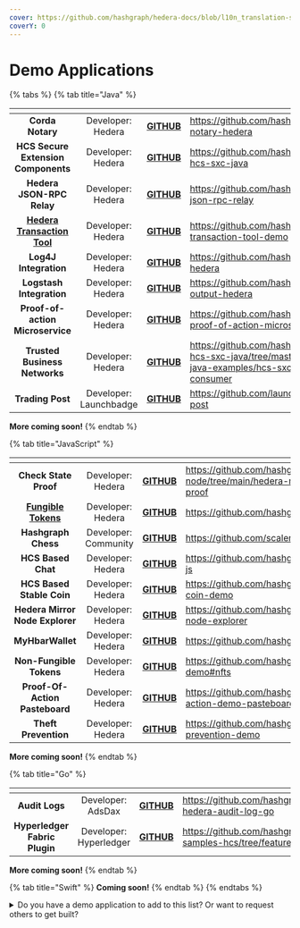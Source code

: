 ```yaml
---
cover: https://github.com/hashgraph/hedera-docs/blob/l10n_translation-staging/zh-CN/zh/.gitbook/assets/Hero-Desktop-EnterpriseApplications_2022-12-08-192047_ivzd%20(2).webp
coverY: 0
---
```


# Demo Applications

{% tabs %}
{% tab title="Java" %}

<table data-card-size="large" data-view="cards"><thead><tr><th align="center"></th><th align="center"></th><th align="center"></th><th data-hidden data-card-target data-type="content-ref"></th></tr></thead><tbody><tr><td align="center"><strong>Corda Notary</strong></td><td align="center">Developer: Hedera</td><td align="center"><a href="https://github.com/hashgraph/corda-notary-hedera"><strong>GITHUB</strong></a></td><td><a href="https://github.com/hashgraph/corda-notary-hedera">https://github.com/hashgraph/corda-notary-hedera</a></td></tr><tr><td align="center"><strong>HCS Secure Extension Components</strong></td><td align="center">Developer: Hedera</td><td align="center"><a href="https://github.com/hashgraph/hedera-hcs-sxc-java"><strong>GITHUB</strong></a></td><td><a href="https://github.com/hashgraph/hedera-hcs-sxc-java">https://github.com/hashgraph/hedera-hcs-sxc-java</a></td></tr><tr><td align="center"><strong>Hedera JSON-RPC Relay</strong></td><td align="center">Developer: Hedera</td><td align="center"><a href="https://github.com/hashgraph/hedera-json-rpc-relay"><strong>GITHUB</strong></a></td><td><a href="https://github.com/hashgraph/hedera-json-rpc-relay">https://github.com/hashgraph/hedera-json-rpc-relay</a></td></tr><tr><td align="center"><a href="https://docs.hedera.com/hedera-transaction-tool-demo/"><strong>Hedera Transaction Tool</strong></a></td><td align="center">Developer: Hedera</td><td align="center"><a href="https://github.com/hashgraph/hedera-transaction-tool-demo"><strong>GITHUB</strong></a></td><td><a href="https://github.com/hashgraph/hedera-transaction-tool-demo">https://github.com/hashgraph/hedera-transaction-tool-demo</a></td></tr><tr><td align="center"><strong>Log4J Integration</strong></td><td align="center">Developer: Hedera</td><td align="center"><a href="https://github.com/hashgraph/log4j2-hedera"><strong>GITHUB</strong></a></td><td><a href="https://github.com/hashgraph/log4j2-hedera">https://github.com/hashgraph/log4j2-hedera</a></td></tr><tr><td align="center"><strong>Logstash Integration</strong></td><td align="center">Developer: Hedera</td><td align="center"><a href="https://github.com/hashgraph/logstash-output-hedera"><strong>GITHUB</strong></a></td><td><a href="https://github.com/hashgraph/logstash-output-hedera">https://github.com/hashgraph/logstash-output-hedera</a></td></tr><tr><td align="center"><strong>Proof-of-action Microservice</strong></td><td align="center">Developer: Hedera</td><td align="center"><a href="https://github.com/hashgraph/hedera-proof-of-action-microservice"><strong>GITHUB</strong></a></td><td><a href="https://github.com/hashgraph/hedera-proof-of-action-microservice">https://github.com/hashgraph/hedera-proof-of-action-microservice</a></td></tr><tr><td align="center"><strong>Trusted Business Networks</strong></td><td align="center">Developer: Hedera</td><td align="center"><a href="https://github.com/hashgraph/hedera-hcs-sxc-java/tree/master/hcs-sxc-java-examples/hcs-sxc-java-queue-consumer"><strong>GITHUB</strong></a></td><td><a href="https://github.com/hashgraph/hedera-hcs-sxc-java/tree/master/hcs-sxc-java-examples/hcs-sxc-java-queue-consumer">https://github.com/hashgraph/hedera-hcs-sxc-java/tree/master/hcs-sxc-java-examples/hcs-sxc-java-queue-consumer</a></td></tr><tr><td align="center"><strong>Trading Post</strong></td><td align="center">Developer: Launchbadge</td><td align="center"><a href="https://github.com/launchbadge/trading-post"><strong>GITHUB</strong></a></td><td><a href="https://github.com/launchbadge/trading-post">https://github.com/launchbadge/trading-post</a></td></tr></tbody></table>

**More coming soon!**
{% endtab %}

{% tab title="JavaScript" %}

<table data-card-size="large" data-view="cards"><thead><tr><th align="center"></th><th align="center"></th><th align="center"></th><th data-hidden data-card-target data-type="content-ref"></th></tr></thead><tbody><tr><td align="center"><strong>Check State Proof</strong></td><td align="center">Developer: Hedera</td><td align="center"><a href="https://github.com/hashgraph/hedera-mirror-node/tree/main/hedera-mirror-rest/check-state-proof"><strong>GITHUB</strong></a></td><td><a href="https://github.com/hashgraph/hedera-mirror-node/tree/main/hedera-mirror-rest/check-state-proof">https://github.com/hashgraph/hedera-mirror-node/tree/main/hedera-mirror-rest/check-state-proof</a></td></tr><tr><td align="center"><a href="https://gitpod.io/#https://github.com/hashgraph/hedera-hts-demo"><strong>Fungible Tokens</strong></a></td><td align="center">Developer: Hedera</td><td align="center"><a href="https://github.com/hashgraph/hedera-hts-demo"><strong>GITHUB</strong></a></td><td><a href="https://github.com/hashgraph/hedera-hts-demo">https://github.com/hashgraph/hedera-hts-demo</a></td></tr><tr><td align="center"><strong>Hashgraph Chess</strong></td><td align="center">Developer: Community</td><td align="center"><a href="https://github.com/scalemaildev/hashgraph_chess"><strong>GITHUB</strong></a></td><td><a href="https://github.com/scalemaildev/hashgraph_chess">https://github.com/scalemaildev/hashgraph_chess</a></td></tr><tr><td align="center"><strong>HCS Based Chat</strong></td><td align="center">Developer: Hedera</td><td align="center"><a href="https://github.com/hashgraph/hedera-hcs-chat-js"><strong>GITHUB</strong></a></td><td><a href="https://github.com/hashgraph/hedera-hcs-chat-js">https://github.com/hashgraph/hedera-hcs-chat-js</a></td></tr><tr><td align="center"><strong>HCS Based Stable Coin</strong></td><td align="center">Developer: Hedera</td><td align="center"><a href="https://github.com/hashgraph/hedera-stable-coin-demo"><strong>GITHUB</strong></a></td><td><a href="https://github.com/hashgraph/hedera-stable-coin-demo">https://github.com/hashgraph/hedera-stable-coin-demo</a></td></tr><tr><td align="center"><strong>Hedera Mirror Node Explorer</strong></td><td align="center">Developer: Hedera</td><td align="center"><a href="https://github.com/hashgraph/hedera-mirror-node-explorer"><strong>GITHUB</strong></a></td><td><a href="https://github.com/hashgraph/hedera-mirror-node-explorer">https://github.com/hashgraph/hedera-mirror-node-explorer</a></td></tr><tr><td align="center"><strong>MyHbarWallet</strong></td><td align="center">Developer: Hedera</td><td align="center"><a href="https://github.com/hashgraph/MyHbarWallet"><strong>GITHUB</strong></a></td><td><a href="https://github.com/hashgraph/MyHbarWallet">https://github.com/hashgraph/MyHbarWallet</a></td></tr><tr><td align="center"><strong>Non-Fungible Tokens</strong></td><td align="center">Developer: Hedera</td><td align="center"><a href="https://github.com/hashgraph/hedera-hts-demo#nfts"><strong>GITHUB</strong></a></td><td><a href="https://github.com/hashgraph/hedera-hts-demo#nfts">https://github.com/hashgraph/hedera-hts-demo#nfts</a></td></tr><tr><td align="center"><strong>Proof-Of-Action Pasteboard</strong></td><td align="center">Developer: Hedera</td><td align="center"><a href="https://github.com/hashgraph/hedera-proof-of-action-demo-pasteboard"><strong>GITHUB</strong></a></td><td><a href="https://github.com/hashgraph/hedera-proof-of-action-demo-pasteboard">https://github.com/hashgraph/hedera-proof-of-action-demo-pasteboard</a></td></tr><tr><td align="center"><strong>Theft Prevention</strong></td><td align="center">Developer: Hedera</td><td align="center"><a href="https://github.com/hashgraph/hedera-theft-prevention-demo"><strong>GITHUB</strong></a></td><td><a href="https://github.com/hashgraph/hedera-theft-prevention-demo">https://github.com/hashgraph/hedera-theft-prevention-demo</a></td></tr></tbody></table>

**More coming soon!**
{% endtab %}

{% tab title="Go" %}

<table data-card-size="large" data-view="cards"><thead><tr><th align="center"></th><th align="center"></th><th align="center"></th><th data-hidden data-card-target data-type="content-ref"></th></tr></thead><tbody><tr><td align="center"><strong>Audit Logs</strong></td><td align="center">Developer: AdsDax</td><td align="center"><a href="https://github.com/hashgraph/hello-hedera-audit-log-go"><strong>GITHUB</strong></a></td><td><a href="https://github.com/hashgraph/hello-hedera-audit-log-go">https://github.com/hashgraph/hello-hedera-audit-log-go</a></td></tr><tr><td align="center"><strong>Hyperledger Fabric Plugin</strong></td><td align="center">Developer: Hyperledger</td><td align="center"><a href="https://github.com/hashgraph/fabric-samples-hcs/tree/feature/hcs"><strong>GITHUB</strong></a></td><td><a href="https://github.com/hashgraph/fabric-samples-hcs/tree/feature/hcs">https://github.com/hashgraph/fabric-samples-hcs/tree/feature/hcs</a></td></tr></tbody></table>

**More coming soon!**
{% endtab %}

{% tab title="Swift" %}
**Coming soon!**
{% endtab %}
{% endtabs %}

<details>

<summary>Do you have a demo application to add to this list? Or want to request others to get built?</summary>

Please refer to the [contributing guide](../support-and-community/contributing-guide.md) and open an issue in the `hedera-docs` [repository](https://github.com/hashgraph/hedera-docs) and include the following information within the issue:

- Demo application name
- Developer/maintainer name
- Link to the demo application GitHub repository

</details>
